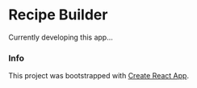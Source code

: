 # Recipe Builder

Currently developing this app...

### Info

This project was bootstrapped with [Create React App](https://github.com/facebook/create-react-app).